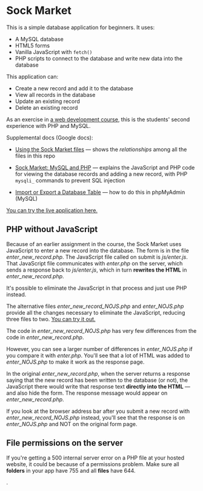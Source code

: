 # Sock Market

This is a simple database application for beginners. It uses:

* A MySQL database
* HTML5 forms
* Vanilla JavaScript with `fetch()`
* PHP scripts to connect to the database and write new data into the database

This application can:

* Create a new record and add it to the database
* View all records in the database
* Update an existing record
* Delete an existing record

As an exercise in [a web development course](https://webappsplus.wordpress.com/), this is the students' second experience with PHP and MySQL.

Supplemental docs (Google docs):

* [Using the Sock Market files](https://bit.ly/mm-sockmarket-part2) — shows the *relationships* among all the files in this repo

* [Sock Market: MySQL and PHP](https://bit.ly/mm-sockmarket) — explains the JavaScript and PHP code for viewing the database records and adding a new record, with PHP `mysqli_` commands to prevent SQL injection

* [Import or Export a Database Table](https://bit.ly/export-import-db) — how to do this in phpMyAdmin (MySQL)

[You can try the live application here.](https://weimergeeks.com/sockmarket/)

## PHP without JavaScript

Because of an earlier assignment in the course, the Sock Market uses JavaScript to enter a new record into the database. The form is in the file *enter_new_record.php*. The JavaScript file called on submit is *js/enter.js*. That JavaScript file communicates with *enter.php* on the server, which sends a response back to *js/enter.js*, which in turn **rewrites the HTML** in *enter_new_record.php*.

It's possible to eliminate the JavaScript in that process and just use PHP instead.

The alternative files *enter_new_record_NOJS.php* and *enter_NOJS.php* provide all the changes necessary to eliminate the JavaScript, reducing three files to two. [You can try it out.](https://weimergeeks.com/sockmarket/enter_new_record_NOJS.php)

The code in *enter_new_record_NOJS.php* has very few differences from the code in *enter_new_record.php*.

However, you can see a larger number of differences in *enter_NOJS.php* if you compare it with *enter.php*. You'll see that a lot of HTML was added to *enter_NOJS.php* to make it work as the response page.

In the original *enter_new_record.php*, when the server returns a response saying that the new record has been written to the database (or not), the JavaScript there would write that response text **directly into the HTML** &mdash; and also hide the form. The response message would appear on *enter_new_record.php*.

If you look at the browser address bar after you submit a new record with *enter_new_record_NOJS.php* instead, you'll see that the response is on *enter_NOJS.php* and NOT on the original form page.

## File permissions on the server

If you're getting a 500 internal server error on a PHP file at your hosted website, it could be because of a permissions problem. Make sure all **folders** in your app have 755 and all **files** have 644.

.

